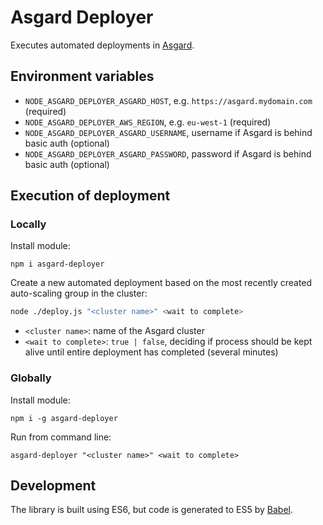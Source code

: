 # Asgard Deployer

Executes automated deployments in [Asgard](https://github.com/Netflix/asgard).

## Environment variables

- `NODE_ASGARD_DEPLOYER_ASGARD_HOST`, e.g. `https://asgard.mydomain.com` (required)
- `NODE_ASGARD_DEPLOYER_AWS_REGION`, e.g. `eu-west-1` (required)
- `NODE_ASGARD_DEPLOYER_ASGARD_USERNAME`, username if Asgard is behind basic auth (optional)
- `NODE_ASGARD_DEPLOYER_ASGARD_PASSWORD`, password if Asgard is behind basic auth (optional)

## Execution of deployment

### Locally

Install module:
```
npm i asgard-deployer
```

Create a new automated deployment based on the most recently created auto-scaling group in the cluster:
```sh
node ./deploy.js "<cluster name>" <wait to complete>
```
- `<cluster name>`: name of the Asgard cluster
- `<wait to complete>`: `true | false`, deciding if process should be kept alive until entire deployment has completed (several minutes)

### Globally

Install module:
```
npm i -g asgard-deployer
```

Run from command line:
```
asgard-deployer "<cluster name>" <wait to complete>
```

## Development
The library is built using ES6, but code is generated to ES5 by [Babel](https://babeljs.io).
